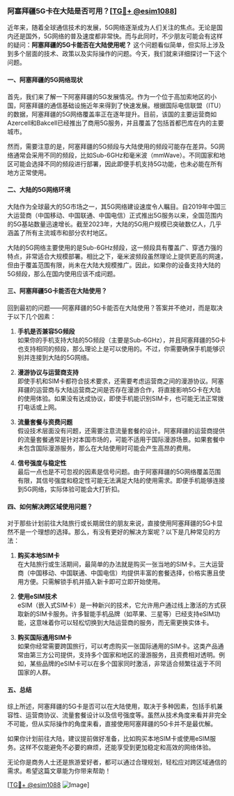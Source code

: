 ### 阿塞拜疆5G卡在大陆是否可用？[[TG💪+ @esim1088](https://t.me/s/esim1088)]

近年来，随着全球通信技术的发展，5G网络逐渐成为人们关注的焦点。无论是国内还是国外，5G网络的普及速度都非常快。而与此同时，不少朋友可能会有这样的疑问：**阿塞拜疆的5G卡能否在大陆使用呢？** 这个问题看似简单，但实际上涉及到多个层面的技术、政策以及实际操作的问题。今天，我们就来详细探讨一下这个问题。

#### 一、阿塞拜疆的5G网络现状

首先，我们来了解一下阿塞拜疆的5G发展情况。作为一个位于高加索地区的小国，阿塞拜疆的通信基础设施近年来得到了快速发展。根据国际电信联盟（ITU）的数据，阿塞拜疆的5G网络覆盖率正在逐年提升。目前，该国的主要运营商如Azercell和Bakcell已经推出了商用5G服务，并且覆盖了包括首都巴库在内的主要城市。

然而，需要注意的是，阿塞拜疆的5G频段与大陆使用的频段可能存在差异。5G网络通常会采用不同的频段，比如Sub-6GHz和毫米波（mmWave）。不同国家和地区可能会选择不同的频段进行部署，因此即便手机支持5G功能，也未必能在所有地方正常使用。

#### 二、大陆的5G网络环境

大陆作为全球最大的5G市场之一，其5G网络建设速度令人瞩目。自2019年中国三大运营商（中国移动、中国联通、中国电信）正式推出5G服务以来，全国范围内的5G基站数量迅速增长。截至2023年，大陆的5G用户规模已突破数亿人，几乎涵盖了所有主流城市和部分农村地区。

大陆的5G网络主要使用的是Sub-6GHz频段，这一频段具有覆盖广、穿透力强的特点，非常适合大规模部署。相比之下，毫米波频段虽然理论上提供更高的网速，但由于覆盖范围有限，尚未在大陆大规模推广。因此，如果你的设备支持大陆的5G频段，那么在国内使用应该不成问题。

#### 三、阿塞拜疆5G卡能否在大陆使用？

回到最初的问题——阿塞拜疆的5G卡能否在大陆使用？答案并不绝对，而是取决于以下几个因素：

1. **手机是否兼容5G频段**  
   如果你的手机支持大陆的5G频段（主要是Sub-6GHz），并且阿塞拜疆的5G卡也支持相同的频段，那么理论上是可以使用的。不过，你需要确保手机能够识别并连接到大陆的5G网络。

2. **漫游协议与运营商支持**  
   即使手机和SIM卡都符合技术要求，还需要考虑运营商之间的漫游协议。阿塞拜疆的运营商与大陆运营商之间是否存在漫游合作，将直接影响5G卡在大陆的使用体验。如果没有达成协议，即使手机能识别SIM卡，也可能无法正常拨打电话或上网。

3. **流量套餐与资费问题**  
   假设技术层面没有问题，还需要注意流量套餐的设计。阿塞拜疆的运营商提供的流量套餐通常是针对本国市场的，可能不适用于国际漫游场景。如果套餐中未包含国际漫游服务，那么在大陆使用时可能会产生高昂的费用。

4. **信号强度与稳定性**  
   最后一点也是不可忽视的因素是信号问题。由于阿塞拜疆的5G网络覆盖范围有限，其信号强度和稳定性可能无法满足大陆的使用需求。即便手机能够连接到5G网络，实际体验可能会大打折扣。

#### 四、如何解决跨区域使用问题？

对于那些计划前往大陆旅行或长期居住的朋友来说，直接使用阿塞拜疆的5G卡显然不是一个理想的选择。那么，有没有更好的解决方案呢？以下是几种常见的方法：

1. **购买本地SIM卡**  
   在大陆旅行或生活期间，最简单的办法就是购买一张当地的SIM卡。三大运营商（中国移动、中国联通、中国电信）均提供丰富的套餐选择，价格实惠且使用方便。只需解锁手机并插入新卡即可立即开始使用。

2. **使用eSIM技术**  
   eSIM（嵌入式SIM卡）是一种新兴的技术，它允许用户通过线上激活的方式获取新的SIM卡服务。许多智能手机品牌（如苹果、三星等）已经支持eSIM功能，这意味着你可以轻松切换到大陆运营商的服务，而无需更换实体卡。

3. **购买国际通用SIM卡**  
   如果你经常需要跨国旅行，可以考虑购买一张国际通用的SIM卡。这类产品通常由第三方公司提供，支持多个国家和地区的漫游服务，且资费相对透明。例如，某些品牌的eSIM卡可以在多个国家同时激活，非常适合频繁往返于不同国家的人群。

#### 五、总结

综上所述，阿塞拜疆的5G卡是否可以在大陆使用，取决于多种因素，包括手机兼容性、运营商协议、流量套餐设计以及信号强度等。虽然从技术角度来看并非完全不可能，但从实际操作的角度来看，直接使用阿塞拜疆的5G卡并不是最优解。

如果你计划前往大陆，建议提前做好准备，比如购买本地SIM卡或使用eSIM服务。这样不仅能避免不必要的麻烦，还能享受到更加稳定和高效的网络体验。

无论你是商务人士还是旅游爱好者，都可以通过合理规划，轻松应对跨区域通信的需求。希望这篇文章能为你带来帮助！

[[TG💪+ @esim1088](https://t.me/s/esim1088) ![Image](https://i.postimg.cc/4NQfJmqS/Snipaste-2025-05-13-00-14-12.png)]